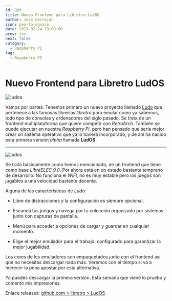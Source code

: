 ```yaml
---
id: 899
title: Nuevo Frontend para Libretro LudOS
author: Jose Cerrejon
icon: pen-to-square
date: 2019-02-24 19:00:00
prev: /es
next: false
category:
  - Raspberry PI
tag:
  - Raspberry PI
---
```


# Nuevo Frontend para Libretro LudOS

![ludos](/images/2019/02/ludo.png)

Vamos por partes. Tenemos primero un nuevo proyecto llamado [Ludo](https://github.com/libretro/ludo) que pertenece a las famosas librerías *libretro* para emular como ya sabemos, todo tipo de consolas y ordenadores del siglo pasado. Se trata de un frontend multiplataforma que quiere competir con *RetroArch*. También se puede ejecutar en nuestra *Raspberry Pi*, pero han pensado que sería mejor crear un sistema operativo que ya lo tuviera incorporado, y de ahí ha nacido esta primera versión *alpha* llamada **LudOS**.

- - -
![ludos](/images/2019/02/playlist_ludo.png)

Se trata básicamente como hemos mencionado, de un frontend que tiene como base *LibreELEC 9.0*. Por ahora está en un estado bastante temprano de desarrollo. No funciona el *WiFi*, no es muy estable pero los juegos son jugables a una velocidad bastante decente.

Alguna de las características de *Ludo*:

* Libre de distracciones y la configuración es siempre opcional.

* Escanea tus juegos y navega por tu colección organizado por sistemas junto con capturas de pantalla.

* Menú para acceder a opciones de cargar y guardar en cualquier momento.

* Elige el mejor emulador para el trabajo, configurado para garantizar la mejor jugabilidad.

Los cores de los emuladores son empaquetados junto con el frontend así que no necesitas descargar nada más. Veremos con el tiempo si va a merecer la pena apostar por esta alternativa. 

Ya puedes descargar la primera versión. Esta semana que viene lo pruebo y comento mis impresiones.

Enlace releases: [github.com > libretro > LudOS](https://github.com/libretro/LudOS/releases)